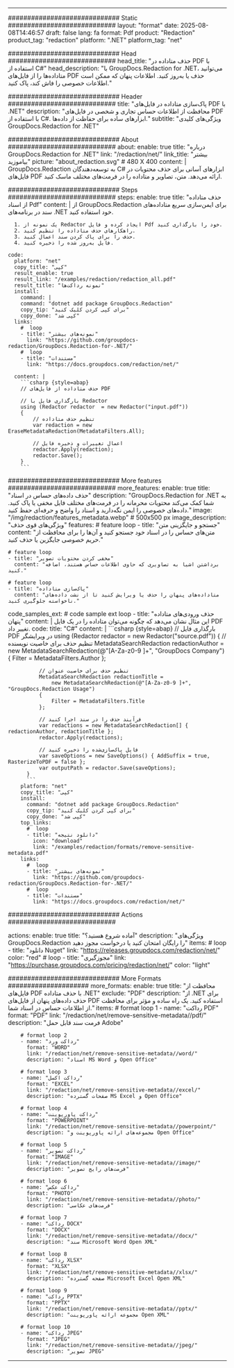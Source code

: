 
---
############################# Static ############################
layout: "format"
date:  2025-08-08T14:46:57
draft: false
lang: fa
format: Pdf
product: "Redaction"
product_tag: "redaction"
platform: ".NET"
platform_tag: "net"

############################# Head ############################
head_title: "حذف متاداده در PDF با استفاده از C#"
head_description: "با GroupDocs.Redaction for .NET، می‌توانید متاداده‌ها را از فایل‌های PDF حذف یا به‌روز کنید. اطلاعات پنهان که ممکن است اطلاعات خصوصی را فاش کند، پاک کنید."

############################# Header ############################
title: "پاک‌سازی متاداده در فایل‌های PDF با .NET" 
description: "محافظت از اطلاعات حساس تجاری و شخصی در فایل‌های PDF با استفاده از C#. ابزارهای ساده برای حفاظت از داده‌ها."
subtitle: "ویژگی‌های کلیدی GroupDocs.Redaction for .NET" 

############################# About ############################
about:
    enable: true
    title: "درباره GroupDocs.Redaction for .NET"
    link: "/redaction/net/"
    link_title: "بیشتر بیاموزید"
    picture: "about_redaction.svg" # 480 X 400
    content: |
       GroupDocs.Redaction به توسعه‌دهندگان C# ابزارهای آسانی برای حذف محتویات در فایل‌های PDF ارائه می‌دهد. متن، تصاویر و متاداده را در فرمت‌های مختلف ماسک کنید.

############################# Steps ############################
steps:
    enable: true
    title: "حذف متاداده از اسناد Pdf"
    content: |
      از GroupDocs.Redaction برای ایمن‌سازی سریع متاداده‌های سند در برنامه‌های .NET خود استفاده کنید.
      
      1. یک نمونه از Redactor ایجاد کرده و فایل Pdf خود را بارگذاری کنید.
      2. راهکارهای حذف متاداده را تنظیم کنید.
      3. حذف را برای پاک کردن سند اعمال کنید.
      4. فایل به‌روز شده را ذخیره کنید.
   
    code:
      platform: "net"
      copy_title: "کپی"
      result_enable: true
      result_link: "/examples/redaction/redaction_all.pdf"
      result_title: "نمونه رداکت‌ها"
      install:
        command: |
        command: "dotnet add package GroupDocs.Redaction"
        copy_tip: "برای کپی کردن کلیک کنید"
        copy_done: "کپی شد"
      links:
        #  loop
        - title: "نمونه‌های بیشتر"
          link: "https://github.com/groupdocs-redaction/GroupDocs.Redaction-for-.NET/"
        #  loop
        - title: "مستندات"
          link: "https://docs.groupdocs.com/redaction/net/"
          
      content: |
        ```csharp {style=abap}
        // حذف متاداده از فایل‌های PDF

        // بارگذاری فایل با Redactor
        using (Redactor redactor  = new Redactor("input.pdf"))
        {
            // تنظیم حذف متاداده
            var redaction = new EraseMetadataRedaction(MetadataFilters.All);
            
            // اعمال تغییرات و ذخیره فایل
            redactor.Apply(redaction);
            redactor.Save();
        }
        ```            


############################# More features ############################
more_features:
  enable: true
  title: "حذف داده‌های حساس در اسناد"
  description: "GroupDocs.Redaction for .NET به شما کمک می‌کند محتویات محرمانه را در فرمت‌های مختلف فایل مخفی یا پاک کنید. داده‌های خصوصی را ایمن نگه‌دارید و اسناد را واضح و حرفه‌ای حفظ کنید."
  image: "/img/redaction/features_metadata.webp" # 500x500 px
  image_description: "ویژگی‌های قوی حذف"
  features:
    # feature loop
    - title: "جستجو و جایگزینی متن"
      content: "متن‌های حساس را در اسناد خود جستجو کنید و آن‌ها را برای محافظت از حریم خصوصی جایگزین یا حذف کنید."

    # feature loop
    - title: "مخفی کردن محتویات تصویر"
      content: "برداشتن اشیا به تصاویری که حاوی اطلاعات حساس هستند، اضافه کنید."

    # feature loop
    - title: "پاک‌سازی متاداده"
      content: "متاداده‌های پنهان را حذف یا ویرایش کنید تا از نشت داده‌های ناخواسته جلوگیری کنید."
      
  code_samples_ext:
    # code sample ext loop
    - title: "حذف ورودی‌های متاداده پنهان"
      content: |
        این مثال نشان می‌دهد که چگونه می‌توان متاداده را در یک فایل PDF تغییر داد.
      code:
        title: "C#"
        content: |
          ```csharp {style=abap}
          //  بارگذاری فایل PDF در ویرایشگر
          using (Redactor redactor  = new Redactor("source.pdf"))
          {
              // تنظیم حذف برای خاصیت نویسنده
              MetadataSearchRedaction redactionAuthor = 
                  new MetadataSearchRedaction(@"[A-Za-z0-9 ]+", "GroupDocs Company")
              {
                  Filter = MetadataFilters.Author
              };

              // تنظیم حذف برای خاصیت عنوان
              MetadataSearchRedaction redactionTitle = 
                  new MetadataSearchRedaction(@"[A-Za-z0-9 ]+", "GroupDocs.Redaction Usage")
              {
                  Filter = MetadataFilters.Title
              };

              // فرآیند حذف را در سند اجرا کنید
              var redactions = new MetadataSearchRedaction[] { redactionAuthor, redactionTitle };
              redactor.Apply(redactions);

              // فایل پاک‌سازی‌شده را ذخیره کنید
              var saveOptions = new SaveOptions() { AddSuffix = true, RasterizeToPDF = false };
              var outputPath = redactor.Save(saveOptions);
          }
          ```
        platform: "net"
        copy_title: "کپی"
        install:
          command: "dotnet add package GroupDocs.Redaction"
          copy_tip: "برای کپی کردن کلیک کنید"
          copy_done: "کپی شد"
        top_links:
          #  loop
          - title: "دانلود نتیجه"
            icon: "download"
            link: "/examples/redaction/formats/remove-sensitive-metadata.pdf"
        links:
          #  loop
          - title: "نمونه‌های بیشتر"
            link: "https://github.com/groupdocs-redaction/GroupDocs.Redaction-for-.NET/"
          #  loop
          - title: "مستندات"
            link: "https://docs.groupdocs.com/redaction/net/"


############################# Actions ############################

actions:
  enable: true
  title: "آماده شروع هستید؟"
  description: "ویژگی‌های GroupDocs.Redaction را رایگان امتحان کنید یا درخواست مجوز دهید"
  items:
    #  loop
    - title: "دانلود Nuget"
      link: "https://releases.groupdocs.com/redaction/net/"
      color: "red"
        #  loop
    - title: "مجوزگیری"
      link: "https://purchase.groupdocs.com/pricing/redaction/net/"
      color: "light"


############################# More Formats #####################
more_formats:
    enable: true
    title: "محافظت از فایل‌های PDF با حذف متاداده .NET"
    exclude: "PDF"
    description: "از .NET برای حذف داده‌های پنهان از فایل‌های PDF استفاده کنید. یک راه ساده و مؤثر برای محافظت از اطلاعات حساس در اسناد شما."
    items: 
        # format loop 1
        - name: "رداکت PDF"
          format: "PDF"
          link: "/redaction/net/remove-sensitive-metadata//pdf/"
          description: "فرمت سند قابل حمل Adobe"

        # format loop 2
        - name: "رداکت ورد"
          format: "WORD"
          link: "/redaction/net/remove-sensitive-metadata//word/"
          description: "اسناد MS Word و Open Office"
          
        # format loop 3
        - name: "رداکت اکسل"
          format: "EXCEL"
          link: "/redaction/net/remove-sensitive-metadata//excel/"
          description: "صفحات گسترده MS Excel و Open Office"

        # format loop 4
        - name: "رداکت پاورپوینت"
          format: "POWERPOINT"
          link: "/redaction/net/remove-sensitive-metadata//powerpoint/"
          description: "مجموعه‌های ارائه پاورپوینت و Open Office"

        # format loop 5
        - name: "رداکت تصویر"
          format: "IMAGE"
          link: "/redaction/net/remove-sensitive-metadata//image/"
          description: "فرمت‌های رایج تصویر"

        # format loop 6
        - name: "رداکت عکس"
          format: "PHOTO"
          link: "/redaction/net/remove-sensitive-metadata//photo/"
          description: "فرمت‌های عکاسی"

        # format loop 7
        - name: "رداکت DOCX"
          format: "DOCX"
          link: "/redaction/net/remove-sensitive-metadata//docx/"
          description: "سند Microsoft Word Open XML"
          
        # format loop 8
        - name: "رداکت XLSX"
          format: "XLSX"
          link: "/redaction/net/remove-sensitive-metadata//xlsx/"
          description: "صفحه گسترده Microsoft Excel Open XML"
          
        # format loop 9
        - name: "رداکت PPTX"
          format: "PPTX"
          link: "/redaction/net/remove-sensitive-metadata//pptx/"
          description: "مجموعه ارائه پاورپوینت Open XML"

        # format loop 10
        - name: "رداکت JPEG"
          format: "JPEG"
          link: "/redaction/net/remove-sensitive-metadata//jpeg/"
          description: "تصویر JPEG"


---